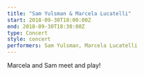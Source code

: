 ```yaml
---
title: "Sam Yulsman & Marcela Lucatelli"
start: 2018-09-30T18:00:00Z
end: 2018-09-30T18:30:00Z
type: Concert
style: concert
performers: Sam Yulsman, Marcela Lucatelli
---
```

Marcela and Sam meet and play!
